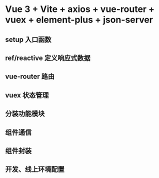 # Vue 3 + Vite + axios + vue-router + vuex + element-plus + json-server

## setup 入口函数
## ref/reactive 定义响应式数据
## vue-router 路由
## vuex 状态管理
## 分装功能模块
## 组件通信
## 组件封装
## 开发、线上环境配置

